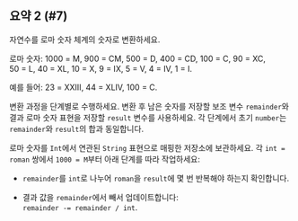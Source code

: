 ## 요약 2 (#7)

자연수를 로마 숫자 체계의 숫자로 변환하세요.

로마 숫자:
1000 = M, 900 = CM, 500 = D, 400 = CD, 100 = C, 90 = XC,  
50 = L, 40 = XL, 10 = X, 9 = IX, 5 = V, 4 = IV, 1 = I.

예를 들어: 23 = XXIII, 44 = XLIV, 100 = C.

<div class="hint">

변환 과정을 단계별로 수행하세요. 변환 후 남은 숫자를 저장할 보조 변수 `remainder`와 결과 로마 숫자 표현을 저장할 `result` 변수를 사용하세요. 각 단계에서 초기 `number`는 `remainder`와 `result`의 합과 동일합니다.

로마 숫자를 `Int`에서 연관된 `String` 표현으로 매핑한 저장소에 보관하세요. 각 `int = roman` 쌍에서 `1000 = M`부터 아래 단계를 따라 작업하세요:

- `remainder`를 `int`로 나누어 `roman`을 `result`에 몇 번 반복해야 하는지 확인합니다.

- 결과 값을 `remainder`에서 빼서 업데이트합니다:  
  `remainder -= remainder / int`.

</div>